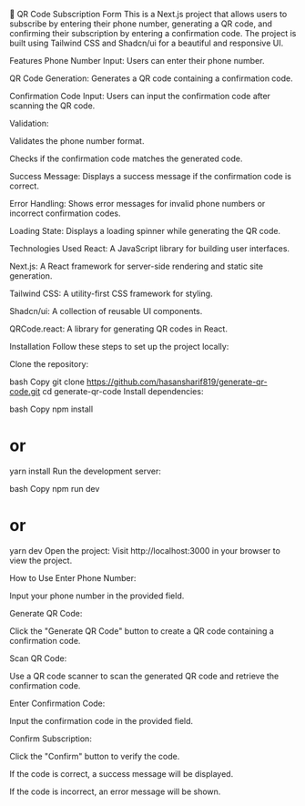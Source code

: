 📱 QR Code Subscription Form
This is a Next.js project that allows users to subscribe by entering their phone number, generating a QR code, and confirming their subscription by entering a confirmation code. The project is built using Tailwind CSS and Shadcn/ui for a beautiful and responsive UI.

Features
Phone Number Input: Users can enter their phone number.

QR Code Generation: Generates a QR code containing a confirmation code.

Confirmation Code Input: Users can input the confirmation code after scanning the QR code.

Validation:

Validates the phone number format.

Checks if the confirmation code matches the generated code.

Success Message: Displays a success message if the confirmation code is correct.

Error Handling: Shows error messages for invalid phone numbers or incorrect confirmation codes.

Loading State: Displays a loading spinner while generating the QR code.

Technologies Used
React: A JavaScript library for building user interfaces.

Next.js: A React framework for server-side rendering and static site generation.

Tailwind CSS: A utility-first CSS framework for styling.

Shadcn/ui: A collection of reusable UI components.

QRCode.react: A library for generating QR codes in React.

Installation
Follow these steps to set up the project locally:

Clone the repository:

bash
Copy
git clone https://github.com/hasansharif819/generate-qr-code.git
cd generate-qr-code
Install dependencies:

bash
Copy
npm install
# or
yarn install
Run the development server:

bash
Copy
npm run dev
# or
yarn dev
Open the project:
Visit http://localhost:3000 in your browser to view the project.

How to Use
Enter Phone Number:

Input your phone number in the provided field.

Generate QR Code:

Click the "Generate QR Code" button to create a QR code containing a confirmation code.

Scan QR Code:

Use a QR code scanner to scan the generated QR code and retrieve the confirmation code.

Enter Confirmation Code:

Input the confirmation code in the provided field.

Confirm Subscription:

Click the "Confirm" button to verify the code.

If the code is correct, a success message will be displayed.

If the code is incorrect, an error message will be shown.
